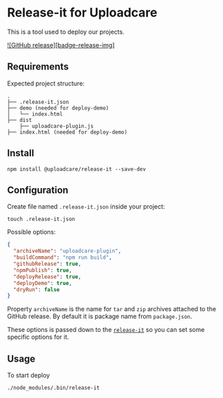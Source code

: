 # Release-it for Uploadcare

This is a tool used to deploy our projects.

[![GitHub release][badge-release-img]][badge-release-url]&nbsp;

## Requirements

Expected project structure:

```
.
├── .release-it.json
├── demo (needed for deploy-demo)
│   └── index.html
├── dist
    ├── uploadcare-plugin.js
├── index.html (needed for deploy-demo)
```

## Install

```
npm install @uploadcare/release-it --save-dev
```

## Configuration

Create file named `.release-it.json` inside your project:

```
touch .release-it.json
```

Possible options:
```json
{
  "archiveName": "uploadcare-plugin",
  "buildCommand": "npm run build",
  "githubRelease": true,
  "npmPublish": true,
  "deployRelease": true,
  "deployDemo": true,
  "dryRun": false
}
```

Property `archiveName` is the name for `tar` and `zip` archives attached to the GitHub release. By default it is package name from `package.json`.

These options is passed down to the [`release-it`][release-it] so you can set some specific options for it.

## Usage

To start deploy

```
./node_modules/.bin/release-it
```

[badge-release-url]: https://github.com/uploadcare/uploadcare-ckeditor/releases
[release-it]: https://github.com/webpro/release-it
